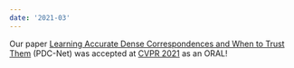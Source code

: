```yaml
---
date: '2021-03'
---
```


Our paper [Learning Accurate Dense Correspondences and When to Trust Them](https://arxiv.org/abs/2101.01710) (PDC-Net) was accepted at [CVPR 2021](http://cvpr2021.thecvf.com/) as an ORAL! 
